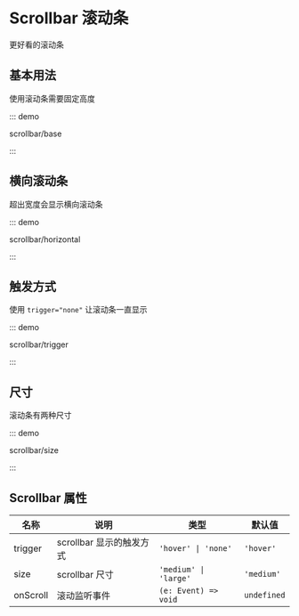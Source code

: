 # Scrollbar 滚动条

更好看的滚动条 

## 基本用法

使用滚动条需要固定高度

::: demo

scrollbar/base

:::

## 横向滚动条

超出宽度会显示横向滚动条

::: demo

scrollbar/horizontal

:::

## 触发方式

使用 `trigger="none"` 让滚动条一直显示

::: demo

scrollbar/trigger

:::

## 尺寸

滚动条有两种尺寸

::: demo

scrollbar/size

:::



## Scrollbar 属性

| 名称     | 说明                     | 类型                  | 默认值      |
| -------- | ------------------------ | --------------------- | ----------- |
| trigger  | scrollbar 显示的触发方式 | `'hover' \| 'none'`   | `'hover'`   |
| size     | scrollbar 尺寸           | `'medium' \| 'large'` | `'medium'`  |
| onScroll | 滚动监听事件             | `(e: Event) => void`  | `undefined` |



<script setup lang="ts">
import ScrollbarBase from '../examples/scrollbar/base.vue'
import ScrollbarHorizontal from '../examples/scrollbar/horizontal.vue'
import ScrollbarTrigger from '../examples/scrollbar/trigger.vue'
import ScrollbarSize from '../examples/scrollbar/size.vue'
</script>